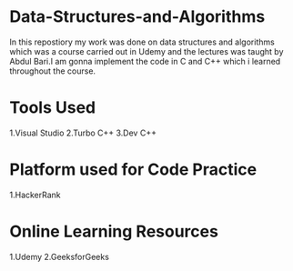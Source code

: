 # Data-Structures-and-Algorithms
In this repostiory my work was done on data structures and algorithms which was a course carried out in Udemy and the lectures was taught by Abdul Bari.I am gonna implement the code in C and C++ which i learned throughout the course.
# Tools Used
1.Visual Studio
2.Turbo C++
3.Dev C++
# Platform used for Code Practice
1.HackerRank
# Online Learning Resources
1.Udemy
2.GeeksforGeeks
